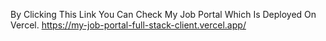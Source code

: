 By Clicking This Link You Can Check My Job Portal Which Is Deployed On Vercel.
https://my-job-portal-full-stack-client.vercel.app/
